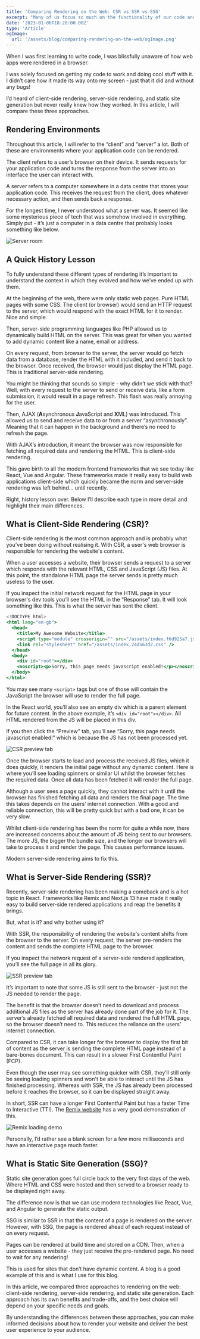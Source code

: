 ```yaml
---
title: 'Comparing Rendering on the Web: CSR vs SSR vs SSG'
excerpt: "Many of us focus so much on the functionality of our code and never think about how it makes it's way onto our screens. In this article I will explain and contrast the different types of rendering on the web."
date: '2023-01-06T18:20:00.00Z'
type: 'Article'
ogImage:
  url: '/assets/blog/comparing-rendering-on-the-web/ogImage.png'
---
```


When I was first learning to write code, I was blissfully unaware of how web apps were rendered in a browser.

I was solely focused on getting my code to work and doing cool stuff with it. I didn’t care how it made its way onto my screen - just that it did and without any bugs!

I’d heard of client-side rendering, server-side rendering, and static site generation but never really knew how they worked. In this article, I will compare these three approaches.

## Rendering Environments

Throughout this article, I will refer to the “client” and “server” a lot. Both of these are environments where your application code can be rendered.

The client refers to a user’s browser on their device. It sends requests for your application code and turns the response from the server into an interface the user can interact with.

A server refers to a computer somewhere in a data centre that stores your application code. This receives the request from the client, does whatever necessary action, and then sends back a response.

For the longest time, I never understood what a server was. It seemed like some mysterious piece of tech that was somehow involved in everything. Simply put - it’s just a computer in a data centre that probably looks something like below.

![Server room](/assets/blog/comparing-rendering-on-the-web/server.png)

## A Quick History Lesson

To fully understand these different types of rendering it’s important to understand the context in which they evolved and how we’ve ended up with them.

At the beginning of the web, there were only static web pages. Pure HTML pages with some CSS. The client (or browser) would send an HTTP request to the server, which would respond with the exact HTML for it to render. Nice and simple.

Then, server-side programming languages like PHP allowed us to dynamically build HTML on the server. This was great for when you wanted to add dynamic content like a name, email or address.

On every request, from browser to the server, the server would go fetch data from a database, render the HTML with it included, and send it back to the browser. Once received, the browser would just display the HTML page. This is traditional server-side rendering.

You might be thinking that sounds so simple - why didn’t we stick with that? Well, with every request to the server to send or receive data, like a form submission, it would result in a page refresh. This flash was really annoying for the user.

Then, AJAX (**A**synchronous **J**avaScript and **X**ML) was introduced. This allowed us to send and receive data to or from a server “asynchronously”. Meaning that it can happen in the background and there’s no need to refresh the page.

With AJAX’s introduction, it meant the browser was now responsible for fetching all required data and rendering the HTML. This is client-side rendering.

This gave birth to all the modern frontend frameworks that we see today like React, Vue and Angular. These frameworks made it really easy to build web applications client-side which quickly became the norm and server-side rendering was left behind… until recently.

Right, history lesson over. Below I’ll describe each type in more detail and highlight their main differences.

## What is Client-Side Rendering (CSR)?

Client-side rendering is the most common approach and is probably what you’ve been doing without realising it. With CSR, a user's web browser is responsible for rendering the website's content.

When a user accesses a website, their browser sends a request to a server which responds with the relevant HTML, CSS and JavaScript (JS) files. At this point, the standalone HTML page the server sends is pretty much useless to the user.

If you inspect the initial network request for the HTML page in your browser's dev tools you’ll see the HTML in the “Response” tab. It will look something like this. This is what the server has sent the client.

```jsx
<!DOCTYPE html>
<html lang="en-gb">
  <head>
    <title>My Awesome Website</title>
    <script type="module" crossorigin="" src="/assets/index.f6d925a7.js"></script>
    <link rel="stylesheet" href="/assets/index.24d563d2.css" />
  </head>
  <body>
    <div id="root"></div>
    <noscript><p>Sorry, this page needs javascript enabled!</p></noscript>
  </body>
</html>
```

You may see many `<script>` tags but one of those will contain the JavaScript the browser will use to render the full page.

In the React world, you’ll also see an empty div which is a parent element for future content. In the above example, it’s `<div id="root"></div>`. All HTML rendered from the JS will be placed in this div.

If you then click the “Preview” tab, you’ll see “Sorry, this page needs javascript enabled!” which is because the JS has not been processed yet.

![CSR preview tab](/assets/blog/comparing-rendering-on-the-web/csr-preview.png)

Once the browser starts to load and process the received JS files, which it does quickly, it renders the initial page without any dynamic content. Here is where you’ll see loading spinners or similar UI whilst the browser fetches the required data. Once all data has been fetched it will render the full page.

Although a user sees a page quickly, they cannot interact with it until the browser has finished fetching all data and renders the final page. The time this takes depends on the users’ internet connection. With a good and reliable connection, this will be pretty quick but with a bad one, it can be very slow.

Whilst client-side rendering has been the norm for quite a while now, there are increased concerns about the amount of JS being sent to our browsers. The more JS, the bigger the bundle size, and the longer our browsers will take to process it and render the page. This causes performance issues.

Modern server-side rendering aims to fix this.

## What is Server-Side Rendering (SSR)?

Recently, server-side rendering has been making a comeback and is a hot topic in React. Frameworks like Remix and Next.js 13 have made it really easy to build server-side rendered applications and reap the benefits it brings.

But, what is it? and why bother using it?

With SSR, the responsibility of rendering the website's content shifts from the browser to the server. On every request, the server pre-renders the content and sends the complete HTML page to the browser.

If you inspect the network request of a server-side rendered application, you’ll see the full page in all its glory.

![SSR preview tab](/assets/blog/comparing-rendering-on-the-web/ssr-preview.png)

It’s important to note that some JS is still sent to the browser - just not the JS needed to render the page.

The benefit is that the browser doesn’t need to download and process additional JS files as the server has already done part of the job for it. The server’s already fetched all required data and rendered the full HTML page, so the browser doesn’t need to. This reduces the reliance on the users’ internet connection.

Compared to CSR, it can take longer for the browser to display the first bit of content as the server is sending the complete HTML page instead of a bare-bones document. This can result in a slower First Contentful Paint (FCP).

Even though the user may see something quicker with CSR, they’ll still only be seeing loading spinners and won't be able to interact until the JS has finished processing. Whereas with SSR, the JS has already been processed before it reaches the browser, so it can be displayed straight away.

In short, SSR can have a longer First Contentful Paint but has a faster Time to Interactive (TTI). The [Remix website](https://remix.run/) has a very good demonstration of this.

![Remix loading demo](/assets/blog/comparing-rendering-on-the-web/remix-loading.png)

Personally, I’d rather see a blank screen for a few more milliseconds and have an interactive page much faster.

## What is Static Site Generation (SSG)?

Static site generation goes full circle back to the very first days of the web. Where HTML and CSS were hosted and then served to a browser ready to be displayed right away.

The difference now is that we can use modern technologies like React, Vue, and Angular to generate the static output.

SSG is similar to SSR in that the content of a page is rendered on the server. However, with SSG, the page is rendered ahead of each request instead of on every request.

Pages can be rendered at build time and stored on a CDN. Then, when a user accesses a website - they just receive the pre-rendered page. No need to wait for any rendering!

This is used for sites that don’t have dynamic content. A blog is a good example of this and is what I use for this blog.

In this article, we compared three approaches to rendering on the web: client-side rendering, server-side rendering, and static site generation. Each approach has its own benefits and trade-offs, and the best choice will depend on your specific needs and goals.

By understanding the differences between these approaches, you can make informed decisions about how to render your website and deliver the best user experience to your audience.
